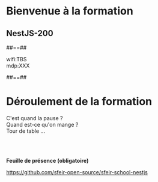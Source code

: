 <!-- .slide: class="first-slide first-red" sfeir-level="2" sfeir-techno="nestjs" -->

# **Bienvenue à la formation**

## **NestJS-200**

##==##

<!-- .slide: class="school-presentation" -->

<div class="wifi">
    <span class="key">wifi:</span><span>TBS</span><br>
    <span class="key">mdp:</span><span>XXX</span>
</div>

##==##

# Déroulement de la formation

<p class="center">
C'est quand la pause ?<br>
Quand est-ce qu'on mange ?<br>
Tour de table ...
</p>
<br><br>

**Feuille de présence (obligatoire)** <!-- .element: class="center" -->

https://github.com/sfeir-open-source/sfeir-school-nestjs <!-- .element: class="center" -->
